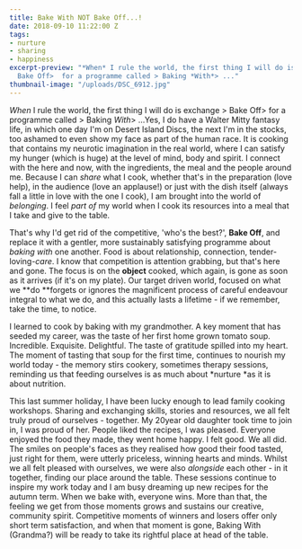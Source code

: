 ```yaml
---
title: Bake With NOT Bake Off...!
date: 2018-09-10 11:22:00 Z
tags:
- nurture
- sharing
- happiness
excerpt-preview: "*When* I rule the world, the first thing I will do is exchange >
  Bake Off>  for a programme called > Baking *With*> ..."
thumbnail-image: "/uploads/DSC_6912.jpg"
---
```


*When* I rule the world, the first thing I will do is exchange > Bake Off>  for a programme called > Baking *With*> ...Yes, I do have a Walter Mitty fantasy life, in which one day I'm on Desert Island Discs, the next I'm in the stocks, too ashamed to even show my face as part of the human race. It is cooking that contains my neurotic imagination in the real world, where I can satisfy my hunger (which is huge) at the level of mind, body and spirit. I connect with the here and now, with the ingredients, the meal and the people around me. Because I can *share* what I cook, whether that's in the preparation (love help), in the audience (love an applause!) or just with the dish itself (always fall a little in love with the one I cook), I am brought into the world of *belonging*. I feel *part of* my world when I cook its resources into a meal that I take and give to the table.

That's why I'd get rid of the competitive, 'who's the best?', **Bake Off**, and replace it with a gentler, more sustainably satisfying programme about *baking with* one another.  Food is about relationship, connection, tender-loving-*care*. I know that competition is attention grabbing, but that's here and gone. The focus is on the **object** cooked, which again, is gone as soon as it arrives (if it's on my plate). Our target driven world, focused on what we **do **forgets or ignores the magnificent process of careful endeavour integral to what we do, and this actually lasts a lifetime - if we remember, take the time, to notice.

I learned to cook by baking with my grandmother. A key moment that has seeded my career, was the taste of her first home grown tomato soup. Incredible. Exquisite. Delightful. The taste of gratitude spilled into my heart. The moment of tasting that soup for the first time, continues to nourish my world today - the memory stirs cookery, sometimes therapy sessions, reminding us that feeding ourselves is as much about *nurture *as it is about nutrition.

This last summer holiday, I have been lucky enough to lead family cooking workshops.  Sharing and exchanging skills, stories and resources, we all felt truly proud of ourselves - together. My 20year old daughter took time to join in, I was proud of her.  People liked the recipes, I was pleased. Everyone enjoyed the food they made, they went home happy. I felt good. We all did. The smiles on people's faces as they realised how good their food tasted, just right for them, were utterly priceless, winning hearts and minds. Whilst we all felt pleased with ourselves, we were also *alongside* each other - in it together, finding our place around the table.  These sessions continue to inspire my work today and I am busy dreaming up new recipes for the autumn term. When we bake with, everyone wins.  More than that, the feeling we get from those moments grows and sustains our creative, community spirit.  Competitive moments of winners and losers offer only short term satisfaction, and when that moment is gone, Baking With (Grandma?) will be ready to take its rightful place at head of the table.     
